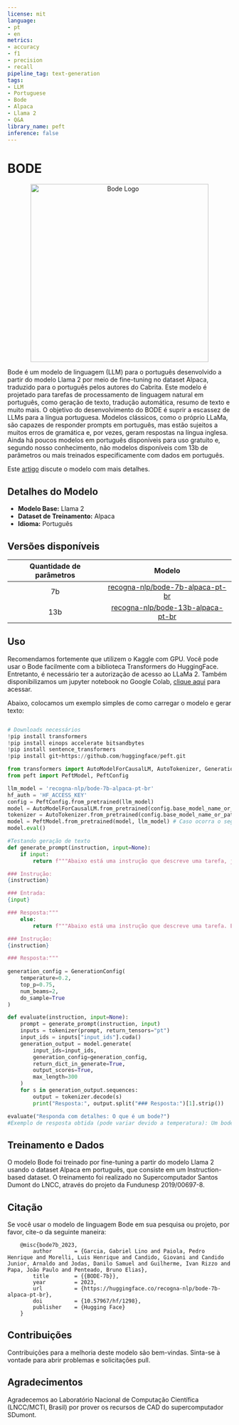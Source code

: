 ```yaml
---
license: mit
language:
- pt
- en
metrics:
- accuracy
- f1
- precision
- recall
pipeline_tag: text-generation
tags:
- LLM
- Portuguese
- Bode
- Alpaca
- Llama 2
- Q&A
library_name: peft
inference: false
---
```


# BODE

<!--- PROJECT LOGO -->
<p align="center">
  <img src="https://huggingface.co/recogna-nlp/bode-7b-alpaca-pt-br/resolve/main/Logo_Bode_LLM_Circle.png" alt="Bode Logo" width="400" style="margin-left:'auto' margin-right:'auto' display:'block'"/>
</p>

Bode é um modelo de linguagem (LLM) para o português desenvolvido a partir do modelo Llama 2 por meio de fine-tuning no dataset Alpaca, traduzido para o português pelos autores do Cabrita. Este modelo é projetado para tarefas de processamento de linguagem natural em português, como geração de texto, tradução automática, resumo de texto e muito mais. 
O objetivo do desenvolvimento do BODE é suprir a escassez de LLMs para a língua portuguesa. Modelos clássicos, como o próprio LLaMa, são capazes de responder prompts em português, mas estão sujeitos a muitos erros de gramática e, por vezes, geram respostas na língua inglesa. Ainda há poucos modelos em português disponíveis para uso gratuito e, segundo nosso conhecimento, não modelos disponíveis com 13b de parâmetros ou mais treinados especificamente com dados em português.

Este [artigo](https://arxiv.org/abs/2401.02909) discute o modelo com mais detalhes.

## Detalhes do Modelo

- **Modelo Base:** Llama 2
- **Dataset de Treinamento:** Alpaca
- **Idioma:** Português

## Versões disponíveis

| Quantidade de parâmetros       | Modelo                                                                                      | 
| :-:                            | :-:                                                                                         | 
| 7b                             |[recogna-nlp/bode-7b-alpaca-pt-br](https://huggingface.co/recogna-nlp/bode-7b-alpaca-pt-br)  |
| 13b                            |[recogna-nlp/bode-13b-alpaca-pt-br](https://huggingface.co/recogna-nlp/bode-13b-alpaca-pt-br)|

## Uso

Recomendamos fortemente que utilizem o Kaggle com GPU. Você pode usar o Bode facilmente com a biblioteca Transformers do HuggingFace. Entretanto, é necessário ter a autorização de acesso ao LLaMa 2. Também disponibilizamos um jupyter notebook no Google Colab, [clique aqui](https://colab.research.google.com/drive/1EBS1uNT09fqlwnXf_lyDtfYyuF4Ow0Pq?usp=sharing) para acessar.

Abaixo, colocamos um exemplo simples de como carregar o modelo e gerar texto:

```python

# Downloads necessários
!pip install transformers
!pip install einops accelerate bitsandbytes
!pip install sentence_transformers
!pip install git+https://github.com/huggingface/peft.git

from transformers import AutoModelForCausalLM, AutoTokenizer, GenerationConfig
from peft import PeftModel, PeftConfig

llm_model = 'recogna-nlp/bode-7b-alpaca-pt-br'
hf_auth = 'HF_ACCESS_KEY'
config = PeftConfig.from_pretrained(llm_model)
model = AutoModelForCausalLM.from_pretrained(config.base_model_name_or_path, trust_remote_code=True, return_dict=True, load_in_8bit=True, device_map='auto', token=hf_auth)
tokenizer = AutoTokenizer.from_pretrained(config.base_model_name_or_path, token=hf_auth)
model = PeftModel.from_pretrained(model, llm_model) # Caso ocorra o seguinte erro: "ValueError: We need an `offload_dir`... Você deve acrescentar o parâmetro: offload_folder="./offload_dir".
model.eval()

#Testando geração de texto
def generate_prompt(instruction, input=None):
    if input:
        return f"""Abaixo está uma instrução que descreve uma tarefa, juntamente com uma entrada que fornece mais contexto. Escreva uma resposta que complete adequadamente o pedido.

### Instrução:
{instruction}

### Entrada:
{input}

### Resposta:"""
    else:
        return f"""Abaixo está uma instrução que descreve uma tarefa. Escreva uma resposta que complete adequadamente o pedido.

### Instrução:
{instruction}

### Resposta:"""
     
generation_config = GenerationConfig(
    temperature=0.2,
    top_p=0.75,
    num_beams=2,
    do_sample=True
)

def evaluate(instruction, input=None):
    prompt = generate_prompt(instruction, input)
    inputs = tokenizer(prompt, return_tensors="pt")
    input_ids = inputs["input_ids"].cuda()
    generation_output = model.generate(
        input_ids=input_ids,
        generation_config=generation_config,
        return_dict_in_generate=True,
        output_scores=True,
        max_length=300
    )
    for s in generation_output.sequences:
        output = tokenizer.decode(s)
        print("Resposta:", output.split("### Resposta:")[1].strip())

evaluate("Responda com detalhes: O que é um bode?")
#Exemplo de resposta obtida (pode variar devido a temperatura): Um bode é um animal do gênero Bubalus, da família Bovidae, que é um membro da ordem Artiodactyla. Os bodes são mamíferos herbívoros que são nativos da Ásia, África e Europa. Eles são conhecidos por seus cornos, que podem ser usados para defesa e como uma ferramenta.
```

## Treinamento e Dados

O modelo Bode foi treinado por fine-tuning a partir do modelo Llama 2 usando o dataset Alpaca em português, que consiste em um Instruction-based dataset. O treinamento foi realizado no Supercomputador Santos Dumont do LNCC, através do projeto da Fundunesp 2019/00697-8.

## Citação

Se você usar o modelo de linguagem Bode em sua pesquisa ou projeto, por favor, cite-o da seguinte maneira:

```
    @misc{bode7b_2023,
        author       = {Garcia, Gabriel Lino and Paiola, Pedro Henrique and Morelli, Luis Henrique and Candido, Giovani and Candido Junior, Arnaldo and Jodas, Danilo Samuel and Guilherme, Ivan Rizzo and Papa, João Paulo and Penteado, Bruno Elias},
        title        = {{BODE-7b}},
        year         = 2023,
        url          = {https://huggingface.co/recogna-nlp/bode-7b-alpaca-pt-br},
        doi          = {10.57967/hf/1298},
        publisher    = {Hugging Face}
    }
```


## Contribuições

Contribuições para a melhoria deste modelo são bem-vindas. Sinta-se à vontade para abrir problemas e solicitações pull.

## Agradecimentos

Agradecemos ao Laboratório Nacional de Computação Científica (LNCC/MCTI, Brasil) por prover os recursos de CAD do supercomputador SDumont.


```